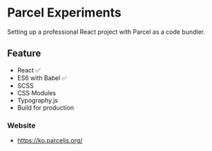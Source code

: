 # Parcel Experiments

Setting up a professional React project with Parcel as a code bundler.

## Feature

- React ✅
- ES6 with Babel ✅
- SCSS
- CSS Modules
- Typography.js
- Build for production

### Website

- https://ko.parceljs.org/
